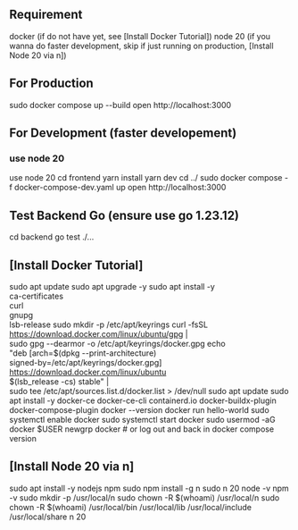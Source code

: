 ## Requirement
docker (if do not have yet, see [Install Docker Tutorial])
node 20 (if you wanna do faster development, skip if just running on production, [Install Node 20 via n])

## For Production
sudo docker compose up --build
open http://localhost:3000

## For Development (faster developement)
### use node 20
use node 20
cd frontend
yarn install
yarn dev
cd ../
sudo docker compose -f docker-compose-dev.yaml up
open http://localhost:3000

## Test Backend Go (ensure use go 1.23.12)
cd backend
go test ./...

## [Install Docker Tutorial]
sudo apt update
sudo apt upgrade -y
sudo apt install -y \
    ca-certificates \
    curl \
    gnupg \
    lsb-release
sudo mkdir -p /etc/apt/keyrings
curl -fsSL https://download.docker.com/linux/ubuntu/gpg | \
    sudo gpg --dearmor -o /etc/apt/keyrings/docker.gpg
echo \
  "deb [arch=$(dpkg --print-architecture) \
  signed-by=/etc/apt/keyrings/docker.gpg] \
  https://download.docker.com/linux/ubuntu \
  $(lsb_release -cs) stable" | \
  sudo tee /etc/apt/sources.list.d/docker.list > /dev/null
sudo apt update
sudo apt install -y docker-ce docker-ce-cli containerd.io docker-buildx-plugin docker-compose-plugin
docker --version
docker run hello-world
sudo systemctl enable docker
sudo systemctl start docker
sudo usermod -aG docker $USER
newgrp docker  # or log out and back in
docker compose version


## [Install Node 20 via n]
sudo apt install -y nodejs npm
sudo npm install -g n
sudo n 20
node -v
npm -v
sudo mkdir -p /usr/local/n
sudo chown -R $(whoami) /usr/local/n
sudo chown -R $(whoami) /usr/local/bin /usr/local/lib /usr/local/include /usr/local/share
n 20




